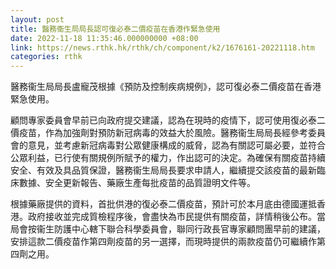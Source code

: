 ```yaml
---
layout: post
title: 醫務衞生局局長認可復必泰二價疫苗在香港作緊急使用
date: 2022-11-18 11:35:46.000000000 +08:00
link: https://news.rthk.hk/rthk/ch/component/k2/1676161-20221118.htm
categories: rthk
---
```


醫務衞生局局長盧寵茂根據《預防及控制疾病規例》，認可復必泰二價疫苗在香港緊急使用。

顧問專家委員會早前已向政府提交建議，認為在現時的疫情下，認可使用復必泰二價疫苗，作為加強劑對預防新冠病毒的效益大於風險。醫務衞生局局長經參考委員會的意見，並考慮新冠病毒對公眾健康構成的威脅，認為有關認可屬必要，並符合公眾利益，已行使有關規例所賦予的權力，作出認可的決定。為確保有關疫苗持續安全、有效及具品質保證，醫務衞生局局長要求申請人，繼續提交該疫苗的最新臨床數據、安全更新報告、藥廠生產每批疫苗的品質證明文件等。

根據藥廠提供的資料，首批供港的復必泰二價疫苗，預計可於本月底由德國運抵香港。政府接收並完成質檢程序後，會盡快為市民提供有關疫苗，詳情稍後公布。當局會按衞生防護中心轄下聯合科學委員會，聯同行政長官專家顧問團早前的建議，安排這款二價疫苗作第四劑疫苗的另一選擇，而現時提供的兩款疫苗仍可繼續作第四劑之用。
